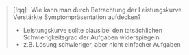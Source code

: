 
> [!qq]- Wie kann man durch Betrachtung der Leistungskurve Verstärkte Symptompräsentation aufdecken?
> - Leistungskurve sollte plausibel den tatsächlichen Schwierigkeitsgrad der Aufgaben widerspiegeln
> - z.B. Lösung schwieriger, aber nicht einfacher Aufgaben

